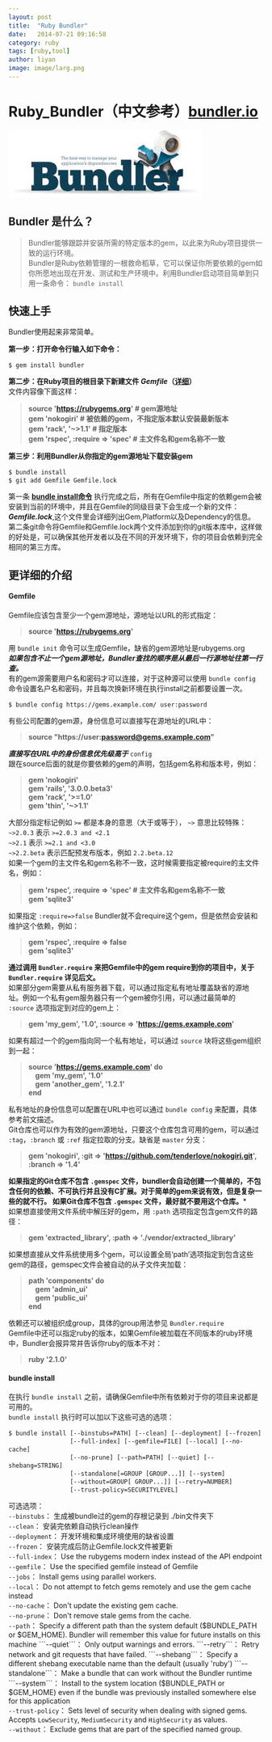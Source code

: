 ```yaml
---  
layout: post  
title:  "Ruby Bundler"  
date:   2014-07-21 09:16:58  
category: ruby
tags: [ruby,tool]
author: liyan  
image: image/larg.png  
--- 
```


# Ruby_Bundler（中文参考）[bundler.io](http://www.bundler.io)
![](image/bundlerlogo.jpeg)

## Bundler 是什么？
> Bundler能够跟踪并安装所需的特定版本的gem，以此来为Ruby项目提供一致的运行环境。  
> Bundler是Ruby依赖管理的一根救命稻草，它可以保证你所要依赖的gem如你所愿地出现在开发、测试和生产环境中。利用Bundler启动项目简单到只用一条命令： ``` bundle install ```  


## 快速上手
Bundler使用起来非常简单。  

**第一步：打开命令行输入如下命令：**  
```
$ gem install bundler
```  
<!--break-->
**第二步：在Ruby项目的根目录下新建文件 _Gemfile_（[详细](#gemfile)）**  
文件内容像下面这样：  
> **source 'https://rubygems.org'  \# gem源地址  
gem 'nokogiri'                     \# 被依赖的gem，不指定版本默认安装最新版本  
gem 'rack', '~>1.1'                \# 指定版本  
gem 'rspec', :require => 'spec'    \# 主文件名和gem名称不一致**  

**第三步：利用Bundler从你指定的gem源地址下载安装gem**  
```
$ bundle install  
$ git add Gemfile Gemfile.lock
```  

第一条 **[bundle install命令](#bundle-install)** 执行完成之后，所有在Gemfile中指定的依赖gem会被安装到当前的环境中，并且在Gemfile的同级目录下会生成一个新的文件： **_Gemfile.lock_**,这个文件里会详细列出Gem,Platform以及Dependency的信息。  
第二条git命令将Gemfile和Gemfile.lock两个文件添加到你的git版本库中，这样做的好处是，可以确保其他开发者以及在不同的开发环境下，你的项目会依赖到完全相同的第三方库。  

## 更详细的介绍

#### Gemfile  

Gemfile应该包含至少一个gem源地址，源地址以URL的形式指定：  
> **source 'https://rubygems.org'**  

用 ```bundle init``` 命令可以生成Gemfile，缺省的gem源地址是rubygems.org  
**_如果包含不止一个gem源地址，Bundler查找的顺序是从最后一行源地址往第一行查。_**  
有的gem源需要用户名和密码才可以连接，对于这种源可以使用 ```bundle config``` 命令设置名户名和密码，并且每次换新环境在执行install之前都要设置一次。 
```
$ bundle config https://gems.example.com/ user:password
```  

有些公司配置的gem源，身份信息可以直接写在源地址的URL中：  
> **source "https://user:password@gems.example.com"**  

**_直接写在URL中的身份信息优先级高于_** ```config```  
跟在source后面的就是你要依赖的gem的声明，包括gem名称和版本号，例如：
> **gem 'nokogiri'  
    gem 'rails', '3.0.0.beta3'  
    gem 'rack',  '>=1.0'  
    gem 'thin',  '~>1.1'**  

大部分指定标记例如 ```>=``` 都是本身的意思（大于或等于）， ```~>``` 意思比较特殊：  
```~>2.0.3``` 表示 ```>=2.0.3 and <2.1```  
```~>2.1``` 表示 ```>=2.1 and <3.0```  
```~>2.2.beta``` 表示匹配预发布版本，例如 ```2.2.beta.12```  
如果一个gem的主文件名和gem名称不一致，这时候需要指定被require的主文件名，例如：  
> **gem 'rspec', :require => 'spec' \# 主文件名和gem名称不一致  
    gem 'sqlite3'**  
    
如果指定 ```:require=>false``` Bundler就不会require这个gem，但是依然会安装和维护这个依赖，例如：  
> **gem 'rspec', :require => false  
    gem 'sqlite3'**  
    
**通过调用 ```Bundler.require``` 来把Gemfile中的gem require到你的项目中，关于 ```Bundler.require``` 详见后文。**  
如果部分gem需要从私有服务器下载，可以通过指定私有地址覆盖缺省的源地址。例如一个私有gem服务器只有一个gem被你引用，可以通过最简单的 ```:source``` 选项指定到对应的gem上：  
> **gem 'my_gem', '1.0', :source => 'https://gems.example.com'**  

如果有超过一个的gem指向同一个私有地址，可以通过 ```source``` 块将这些gem组织到一起：  
> **source 'https://gems.example.com' do  
       &nbsp;&nbsp;&nbsp;&nbsp;gem 'my_gem', '1.0'  
       &nbsp;&nbsp;&nbsp;&nbsp;gem 'another_gem', '1.2.1'  
    end**  
    
私有地址的身份信息可以配置在URL中也可以通过 ```bundle config``` 来配置，具体参考前文描述。  
Git仓库也可以作为有效的gem源地址，只要这个仓库包含可用的gem，可以通过 ```:tag```，```:branch``` 或 ```:ref``` 指定拉取的分支。缺省是 ```master``` 分支：  
> **gem 'nokogiri', :git => 'https://github.com/tenderlove/nokogiri.git', :branch => '1.4'**  

**如果指定的Git仓库不包含 ```.gemspec``` 文件，bundler会自动创建一个简单的，不包含任何的依赖、不可执行并且没有C扩展。对于简单的gem来说有效，但是复杂一些的就不行。
如果Git仓库不包含 ```.gemspec``` 文件，最好就不要用这个仓库。***  
如果想直接使用文件系统中解压好的gem，用 ```:path``` 选项指定包含gem文件的路径：  
> **gem 'extracted_library', :path => './vendor/extracted_library'**  

如果想直接从文件系统使用多个gem，可以设置全局‘path’选项指定到包含这些gem的路径，gemspec文件会被自动的从子文件夹加载：  
> **path 'components' do  
      &nbsp;&nbsp;&nbsp;&nbsp;gem 'admin_ui'  
      &nbsp;&nbsp;&nbsp;&nbsp;gem 'public_ui'  
    end**  

依赖还可以被组织成group，具体的group用法参见 ```Bundler.require```  
Gemfile中还可以指定ruby的版本，如果Gemfile被加载在不同版本的ruby环境中，Bundler会报异常并告诉你ruby的版本不对：  
> **ruby '2.1.0'**  

#### bundle install
在执行 ```bundle install``` 之前，请确保Gemfile中所有依赖对于你的项目来说都是可用的。  
```bundle install``` 执行时可以加以下这些可选的选项：  
```
$ bundle install [--binstubs=PATH] [--clean] [--deployment] [--frozen]  
                 [--full-index] [--gemfile=FILE] [--local] [--no-cache]  
                 [--no-prune] [--path=PATH] [--quiet] [--shebang=STRING]  
                 [--standalone[=GROUP [GROUP...]] [--system]  
                 [--without=GROUP[ GROUP...]] [--retry=NUMBER]  
                 [--trust-policy=SECURITYLEVEL]  
```  
可选选项：  
```--binstubs```： 生成被bundle过的gem的存根记录到 ./bin文件夹下  
```--clean```： 安装完依赖自动执行clean操作  
```--deployment```： 开发环境和集成环境使用的缺省设置  
```--frozen```： 安装完成后防止Gemfile.lock文件被更新  
```--full-index```： Use the rubygems modern index instead of the API endpoint  
```--gemfile```： Use the specified gemfile instead of Gemfile  
```--jobs```：  Install gems using parallel workers.  
```--local```： Do not attempt to fetch gems remotely and use the gem cache instead  
```--no-cache```： Don't update the existing gem cache.  
```--no-prune```： Don't remove stale gems from the cache.  
```--path```： Specify a different path than the system default ($BUNDLE_PATH or $GEM_HOME). Bundler will remember this value for future installs on this machine  
```--quiet```： Only output warnings and errors.  
```--retry```： Retry network and git requests that have failed.  
```--shebang```： Specify a different shebang executable name than the default (usually 'ruby')  
```--standalone```： Make a bundle that can work without the Bundler runtime  
```--system```： Install to the system location ($BUNDLE_PATH or $GEM_HOME) even if the bundle was previously installed somewhere else for this application  
```--trust-policy```： Sets level of security when dealing with signed gems. Accepts `LowSecurity`, `MediumSecurity` and `HighSecurity` as values.  
```--without```： Exclude gems that are part of the specified named group.  



